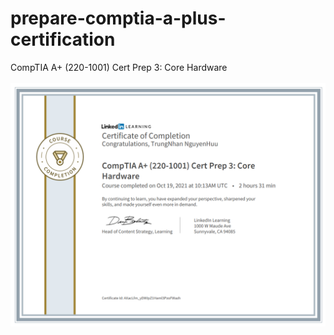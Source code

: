 # prepare-comptia-a-plus-certification
CompTIA A+ (220-1001) Cert Prep 3: Core Hardware
<br />
<br />
<img src="CertificateOfCompletion.png"/>
